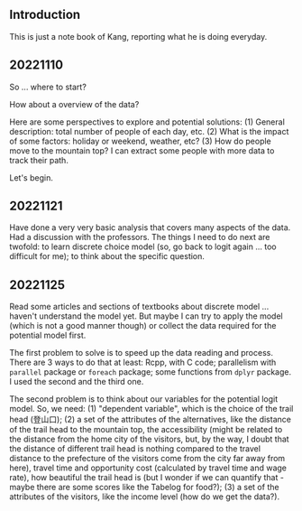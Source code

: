 ## Introduction

This is just a note book of Kang, reporting what he is doing everyday. 

## 20221110 

So ... where to start? 

How about a overview of the data? 

Here are some perspectives to explore and potential solutions: 
(1) General description: total number of people of each day, etc. 
(2) What is the impact of some factors: holiday or weekend, weather, etc? 
(3) How do people move to the mountain top? I can extract some people with more data to track their path. 

Let's begin. 

## 20221121 

Have done a very very basic analysis that covers many aspects of the data. 
Had a discussion with the professors. 
The things I need to do next are twofold: to learn discrete choice model (so, go back to logit again ... too difficult for me); to think about the specific question. 

## 20221125 

Read some articles and sections of textbooks about discrete model ... haven't understand the model yet. But maybe I can try to apply the model (which is not a good manner though) or collect the data required for the potential model first. 

The first problem to solve is to speed up the data reading and process. There are 3 ways to do that at least: Rcpp, with C code; parallelism with `parallel` package or `foreach` package; some functions from `dplyr` package. 
I used the second and the third one. 

The second problem is to think about our variables for the potential logit model. So, we need: 
(1) "dependent variable", which is the choice of the trail head (登山口); 
(2) a set of the attributes of the alternatives, like the distance of the trail head to the mountain top, the accessibility (might be related to the distance from the home city of the visitors, but, by the way, I doubt that the distance of different trail head is nothing compared to the travel distance to the prefecture of the visitors come from the city far away from here), travel time and opportunity cost (calculated by travel time and wage rate), how beautiful the trail head is (but I wonder if we can quantify that - maybe there are some scores like the Tabelog for food?); 
(3) a set of the attributes of the visitors, like the income level (how do we get the data?). 
